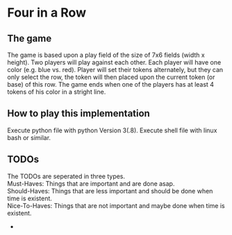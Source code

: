 # Four in a Row 

## The game
The game is based upon a play field of the size of 7x6 fields (width x height). Two players will play against each other. Each player will have one color (e.g. blue vs. red). Player will set their tokens alternately, but they can only select the row, the token will then placed upon the current token (or base) of this row. The game ends when one of the players has at least 4 tokens of his color in a stright line.

## How to play this implementation

Execute python file with python Version 3(.8).
Execute shell file with linux bash or similar.

## TODOs

The TODOs are seperated in three types. <br>
Must-Haves: Things that are important and are done asap. <br>
Should-Haves: Things that are less important and should be done when time is existent. <br>
Nice-To-Haves: Things that are not important and maybe done when time is existent. <br>

- 
